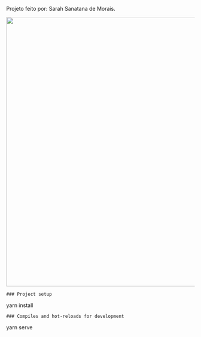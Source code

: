 Projeto feito por: Sarah Sanatana de Morais.

<div align="center">
  <img src="https://github.com/SarahSSM1/teste-front-enjoei-sarahSM/assets/118945275/e460c6ae-82a8-418c-bffd-6eeacc3b7ace" width="720px"/>
</div>



```
### Project setup
```
yarn install
```
### Compiles and hot-reloads for development
```
yarn serve





